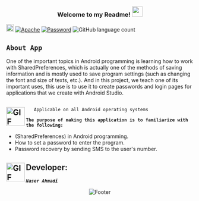  <h3 align="center">
  
  Welcome to my Readme!
  <img src="https://media.giphy.com/media/hvRJCLFzcasrR4ia7z/giphy.gif" width="28">
</h3>


[<img alt="github" src="https://img.shields.io/badge/github-NARI1108/PASSWORD-8da0cb?logo=github" height="20">](https://github.com/NARI1108/Password)
[![Apache](https://img.shields.io/badge/license-Apache-blue.svg)](https://github.com/NARI1108/Password/blob/master/LICENSE)
[![Password](https://img.shields.io/badge/Vidoe-Password-red.svg)](https://github.com/NARI1108/TIC-TAC-TOE/files/11415353/TicTacToe.zip)
![GitHub language count](https://img.shields.io/github/languages/count/NARI1108/Password?color=pink)



## <code><strong>About App</strong></code> ##
<p>
 One of the important topics in Android programming is learning how to work with SharedPreferences, which is actually one of the methods of saving information and is mostly used to save program settings (such 
 as changing the font and size of texts, etc.). And in this project, we teach one of its important uses, this use is to use it to create passwords and login pages for applications that we create with Android 
 Studio.
</p>

          
## <img align="left" alt="GIF" height="50px" src="https://www.toptimenet.com/images/setting.gif"/>  
  <ul>
        
       Applicable on all Android operating systems
          
  </ul>
            <code><strong>The purpose of making this application is to familiarize with the following:</strong></code>
<ul>
    <li>
        (SharedPreferences) in Android programming.
    </li>
    <li>
        How to set a password to enter the program.
    </li>
    <li>
       Password recovery by sending SMS to the user's number.
    </li>
</ul>

## <img align="left" alt="GIF" height="50px" src="https://cdn.dribbble.com/users/2131993/screenshots/4948736/thoughtworks-gif_dribbble.gif"/>    Developer:

   <code><em><strong>Naser Ahmadi</strong></em></code>

       
<div align="center">
  <img src="https://readme-typing-svg.herokuapp.com?font=Dancing+Script&size=30&color=F38F02&center=true&vCenter=true&width=300&height=50&lines=Thanks+for+your+visit!;Have+a+nice+day!;" alt="Footer"></img>
  </div>
